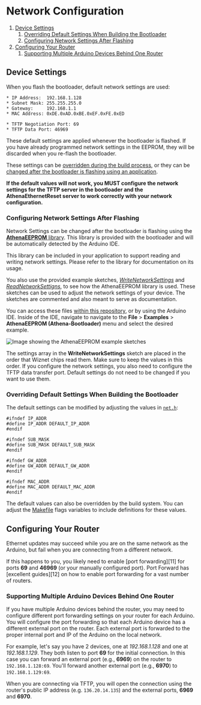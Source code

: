 # Network Configuration

1. [Device Settings](#device-settings)
    1. [Overriding Default Settings When Building the Bootloader](#overriding-default-settings-when-buildilg-the-bootloader)
    2. [Configuring Network Settings After Flashing](#configuring-network-settings-after-flashing)
1. [Configuring Your Router](#configuring-your-router)
    1. [Supporting Multiple Arduino Devices Behind One Router](#supporting-multiple-arduino-devices-behind-one-router)

## Device Settings

When you flash the bootloader, default network settings are used:

```
* IP Address:  192.168.1.128
* Subnet Mask: 255.255.255.0
* Gateway:     192.168.1.1
* MAC Address: 0xDE.0xAD.0xBE.0xEF.0xFE.0xED

* TFTP Negotiation Port: 69
* TFTP Data Port: 46969
```

These default settings are applied whenever the bootloader is flashed. If you have already programmed network settings in the EEPROM, they will be discarded when you re-flash the bootloader.

These settings can be [overridden during the build process](#overriding-default-settings-when-buildilg-the-bootloader), or they can be [changed after the bootloader is flashing using an application](#configuring-network-settings-after-flashing).

**If the default values will not work, you MUST configure the network settings for the TFTP server in the bootloader and the AthenaEthernetReset server to work correctly with your network configuration.**

### Configuring Network Settings After Flashing

Network Settings can be changed after the bootloader is flashing using the [__AthenaEEPROM__ library](../avr/libraries/AthenaEEPROM). This library is provided with the bootloader and will be automatically detected by the Arduino IDE.

This library can be included in your application to support reading and writing network settings. Please refer to the library for documentation on its usage.

You  also use the provided example sketches, [_WriteNetworkSettings_](../avr/libraries/AthenaEEPROM/examples/WriteNetworkSettings/WriteNetworkSettings.ino) and [_ReadNetworkSettigns_](../avr/libraries/AthenaEEPROM/examples/ReadNetworkSettings/ReadNetworkSettings.ino), to see how the AthenaEEPROM library is used. These sketches can be used to adjust the network settings of your device. The sketches are commented and also meant to serve as documentation.

You can access these files [within this repository](../avr/libraries/AthenaEEPROM/examples/), or by using the Arduino IDE. Inside of the IDE, navigate to navigate to the __File__ > __Examples__ > __AthenaEEPROM (Athena-Bootloader)__ menu and select the desired example.

![Image showing the AthenaEEPROM example sketches](neteeprom_sketches.png "Athena NetEEPROm example sketches")

The settings array in the __WriteNetworkSettings__ sketch are placed in the order that Wiznet chips read them. Make sure to keep the values in this order.
If you configure the network settings, you also need to configure the TFTP data transfer port. Default settings do not need to be changed if you want to use them.

### Overriding Default Settings When Building the Bootloader

The default settings can be modified by adjusting the values in [`net.h`](../avr/bootloaders/athena/src/net.h):

```
#ifndef IP_ADDR
#define IP_ADDR DEFAULT_IP_ADDR
#endif

#ifndef SUB_MASK
#define SUB_MASK DEFAULT_SUB_MASK
#endif

#ifndef GW_ADDR
#define GW_ADDR DEFAULT_GW_ADDR
#endif

#ifndef MAC_ADDR
#define MAC_ADDR DEFAULT_MAC_ADDR
#endif
```

The default values can also be overridden by the build system. You can adjust the [Makefile](../avr/bootloaders/athena/src/Makefile) flags variables to include definitions for these values.

## Configuring Your Router

Ethernet updates may succeed while you are on the same network as the Arduino, but fail when you are connecting from a different network.

If this happens to you, you likely need to enable [port forwarding][11] for ports __69__ and __46969__ (or your manually configured port). Port Forward has [excellent guides][12] on how to enable port forwarding for a vast number of routers.

### Supporting Multiple Arduino Devices Behind One Router

If you have multiple Arduino devices behind the router, you may need to configure different port forwarding settings on your router for each Arduino. You will configure the port forwarding so that each Arduino device has a different external port on the router. Each external port is forwarded to the proper internal port and IP of the Arduino on the local network.

For example, let's say you have 2 devices, one at *192.168.1.128* and one at *192.168.1.129*. They both listen to port __69__ for the initial connection. In this case you can forward an external port (e.g., __6969__) on the router to `192.168.1.128:69`. You'll forward another external port (e.g., __6970__) to `192.168.1.129:69`. 

When you are connecting via TFTP, you will open the connection using the router's public IP address (e.g. `136.20.14.135`) and the external ports, __6969__ and __6970__.
